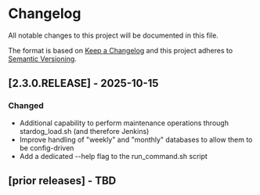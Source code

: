 # Changelog
All notable changes to this project will be documented in this file.

The format is based on [Keep a Changelog](http://keepachangelog.com/en/1.0.0/)
and this project adheres to [Semantic Versioning](http://semver.org/spec/v2.0.0.html).

## [2.3.0.RELEASE] - 2025-10-15
### Changed
- Additional capability to perform maintenance operations through stardog_load.sh (and therefore Jenkins)
- Improve handling of "weekly" and "monthly" databases to allow them to be config-driven
- Add a dedicated --help flag to the run_command.sh script

## [prior releases] - TBD
